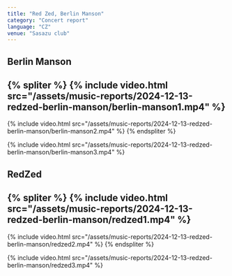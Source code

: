 ```yaml
---
title: "Red Zed, Berlin Manson"
category: "Concert report"
language: "CZ"
venue: "Sasazu club"
---
```


## Berlin Manson

{% spliter %}
{% include video.html src="/assets/music-reports/2024-12-13-redzed-berlin-manson/berlin-manson1.mp4" %}
---
{% include video.html src="/assets/music-reports/2024-12-13-redzed-berlin-manson/berlin-manson2.mp4" %}
{% endspliter %}

{% include video.html src="/assets/music-reports/2024-12-13-redzed-berlin-manson/berlin-manson3.mp4" %}

## RedZed

{% spliter %}
{% include video.html src="/assets/music-reports/2024-12-13-redzed-berlin-manson/redzed1.mp4" %}
---
{% include video.html src="/assets/music-reports/2024-12-13-redzed-berlin-manson/redzed2.mp4" %}
{% endspliter %}

{% include video.html src="/assets/music-reports/2024-12-13-redzed-berlin-manson/redzed3.mp4" %}
